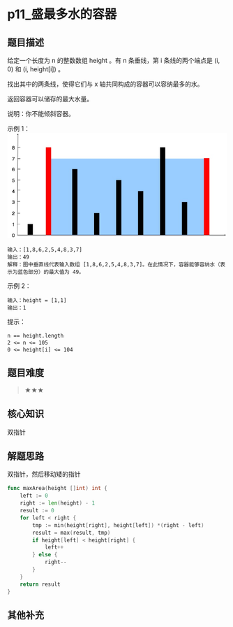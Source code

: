 # p11_盛最多水的容器
## 题目描述

给定一个长度为 n 的整数数组 height 。有 n 条垂线，第 i 条线的两个端点是 (i, 0) 和 (i, height[i]) 。

找出其中的两条线，使得它们与 x 轴共同构成的容器可以容纳最多的水。

返回容器可以储存的最大水量。

说明：你不能倾斜容器。


示例 1：
![Alt text](../asset/p11_%E7%9B%9B%E6%9C%80%E5%A4%9A%E6%B0%B4%E7%9A%84%E5%AE%B9%E5%99%A8/question_11.jpg)

```
输入：[1,8,6,2,5,4,8,3,7]
输出：49 
解释：图中垂直线代表输入数组 [1,8,6,2,5,4,8,3,7]。在此情况下，容器能够容纳水（表示为蓝色部分）的最大值为 49。
```
示例 2：
```
输入：height = [1,1]
输出：1
 ```

提示：
```
n == height.length
2 <= n <= 105
0 <= height[i] <= 104
```
## 题目难度
> ★★★
## 核心知识
双指针

## 解题思路

双指针，然后移动矮的指针

```go
func maxArea(height []int) int {
    left := 0
    right := len(height) - 1
    result := 0
    for left < right {
        tmp := min(height[right], height[left]) *(right - left)
        result = max(result, tmp)
        if height[left] < height[right] {
            left++
        } else {
            right--
        }
    }
    return result
}
```



## 其他补充
